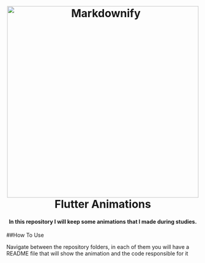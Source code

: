 
<h1 align="center">
  <br>
  <a href="http://www.amitmerchant.com/electron-markdownify"><img src="https://pbs.twimg.com/media/Eu7e3mQVgAImK2o.png" alt="Markdownify" width="500"></a>
  <br>
  Flutter Animations
  <br>
</h1>




<h4 align="center">In this repository I will keep some animations that I made during studies.</h4>

##How To Use

Navigate between the repository folders, in each of them you will have a README file that will show the animation and the code responsible for it
